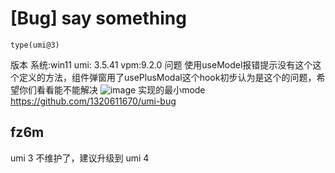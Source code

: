 # [Bug] say something

`type(umi@3)`

版本
系统:win11
umi: 3.5.41
vpm:9.2.0
问题
使用useModel报错提示没有这个这个定义的方法，组件弹窗用了usePlusModal这个hook初步认为是这个的问题，希望你们看看能不能解决
![image](https://github.com/umijs/umi/assets/77874445/50b231a9-e626-46f6-80af-27c2d70eb9ec)
实现的最小mode
https://github.com/1320611670/umi-bug

## fz6m

umi 3 不维护了，建议升级到 umi 4
